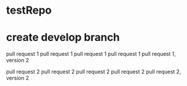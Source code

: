 # testRepo

# create develop branch

pull request 1
pull request 1
pull request 1
pull request 1
pull request 1, version 2

pull request 2
pull request 2
pull request 2
pull request 2
pull request 2, version 2
